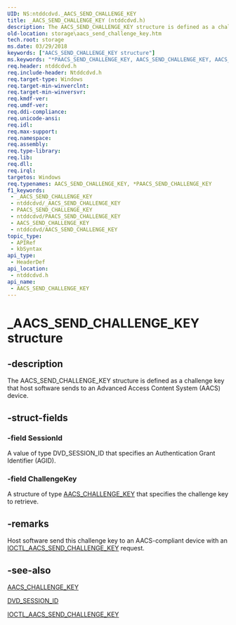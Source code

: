```yaml
---
UID: NS:ntddcdvd._AACS_SEND_CHALLENGE_KEY
title: _AACS_SEND_CHALLENGE_KEY (ntddcdvd.h)
description: The AACS_SEND_CHALLENGE_KEY structure is defined as a challenge key that host software sends to an Advanced Access Content System (AACS) device.
old-location: storage\aacs_send_challenge_key.htm
tech.root: storage
ms.date: 03/29/2018
keywords: ["AACS_SEND_CHALLENGE_KEY structure"]
ms.keywords: "*PAACS_SEND_CHALLENGE_KEY, AACS_SEND_CHALLENGE_KEY, AACS_SEND_CHALLENGE_KEY structure [Storage Devices], PAACS_SEND_CHALLENGE_KEY, PAACS_SEND_CHALLENGE_KEY structure pointer [Storage Devices], _AACS_SEND_CHALLENGE_KEY, ntddcdvd/AACS_SEND_CHALLENGE_KEY, ntddcdvd/PAACS_SEND_CHALLENGE_KEY, storage.aacs_send_challenge_key, structs-DVD_f9e8ef67-414c-4a98-82ab-88674dabe24b.xml"
req.header: ntddcdvd.h
req.include-header: Ntddcdvd.h
req.target-type: Windows
req.target-min-winverclnt: 
req.target-min-winversvr: 
req.kmdf-ver: 
req.umdf-ver: 
req.ddi-compliance: 
req.unicode-ansi: 
req.idl: 
req.max-support: 
req.namespace: 
req.assembly: 
req.type-library: 
req.lib: 
req.dll: 
req.irql: 
targetos: Windows
req.typenames: AACS_SEND_CHALLENGE_KEY, *PAACS_SEND_CHALLENGE_KEY
f1_keywords:
 - _AACS_SEND_CHALLENGE_KEY
 - ntddcdvd/_AACS_SEND_CHALLENGE_KEY
 - PAACS_SEND_CHALLENGE_KEY
 - ntddcdvd/PAACS_SEND_CHALLENGE_KEY
 - AACS_SEND_CHALLENGE_KEY
 - ntddcdvd/AACS_SEND_CHALLENGE_KEY
topic_type:
 - APIRef
 - kbSyntax
api_type:
 - HeaderDef
api_location:
 - ntddcdvd.h
api_name:
 - AACS_SEND_CHALLENGE_KEY
---
```


# _AACS_SEND_CHALLENGE_KEY structure


## -description

The AACS_SEND_CHALLENGE_KEY structure is defined as a challenge key that host software sends to an Advanced Access Content System (AACS) device.

## -struct-fields

### -field SessionId

A value of type DVD_SESSION_ID that specifies an Authentication Grant Identifier (AGID).

### -field ChallengeKey

A structure of type <a href="/windows-hardware/drivers/ddi/ntddcdvd/ns-ntddcdvd-_aacs_challenge_key">AACS_CHALLENGE_KEY</a> that specifies the challenge key to retrieve.

## -remarks

Host software send this challenge key to an AACS-compliant device with an <a href="/windows-hardware/drivers/ddi/ntddcdvd/ni-ntddcdvd-ioctl_aacs_send_challenge_key">IOCTL_AACS_SEND_CHALLENGE_KEY</a> request.

## -see-also

<a href="/windows-hardware/drivers/ddi/ntddcdvd/ns-ntddcdvd-_aacs_challenge_key">AACS_CHALLENGE_KEY</a>



<a href="/previous-versions/windows/hardware/drivers/ff553743(v=vs.85)">DVD_SESSION_ID</a>



<a href="/windows-hardware/drivers/ddi/ntddcdvd/ni-ntddcdvd-ioctl_aacs_send_challenge_key">IOCTL_AACS_SEND_CHALLENGE_KEY</a>
